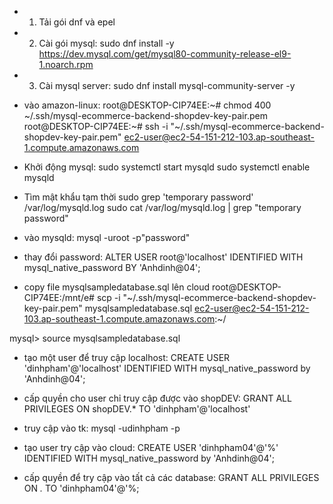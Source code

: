 - 1. Tải gói dnf và epel
- 2. Cài gói mysql: sudo dnf install -y https://dev.mysql.com/get/mysql80-community-release-el9-1.noarch.rpm
- 3. Cài mysql server: sudo dnf install mysql-community-server -y

- vào amazon-linux: 
root@DESKTOP-CIP74EE:~# chmod 400 ~/.ssh/mysql-ecommerce-backend-shopdev-key-pair.pem
root@DESKTOP-CIP74EE:~# ssh -i "~/.ssh/mysql-ecommerce-backend-shopdev-key-pair.pem" ec2-user@ec2-54-151-212-103.ap-southeast-1.compute.amazonaws.com

- Khởi động mysql: 
sudo systemctl start mysqld
sudo systemctl enable mysqld

- Tìm mật khẩu tạm thời 
sudo grep 'temporary password' /var/log/mysqld.log
sudo cat /var/log/mysqld.log | grep "temporary password"

- vào mysqld: mysql -uroot -p"password"
- thay đổi password: ALTER USER root@'localhost' IDENTIFIED WITH mysql_native_password BY 'Anhdinh@04';

- copy file mysqlsampledatabase.sql lên cloud 
root@DESKTOP-CIP74EE:/mnt/e# scp -i "~/.ssh/mysql-ecommerce-backend-shopdev-key-pair.pem" mysqlsampledatabase.sql ec2-user@ec2-54-151-212-103.ap-southeast-1.compute.amazonaws.com:~/

mysql> source mysqlsampledatabase.sql 

- tạo một user để truy cập localhost: CREATE USER 'dinhpham'@'localhost' IDENTIFIED WITH mysql_native_password by 'Anhdinh@04';
- cấp quyền cho user chỉ truy cập được vào shopDEV: GRANT ALL PRIVILEGES ON shopDEV.* TO 'dinhpham'@'localhost'
- truy cập vào tk: mysql -udinhpham -p 

- tạo user try cập vào cloud: CREATE USER 'dinhpham04'@'%' IDENTIFIED WITH mysql_native_password by 'Anhdinh@04';
- cấp quyền để try cập vào tất cả các database: GRANT ALL PRIVILEGES ON *.* TO 'dinhpham04'@'%;

